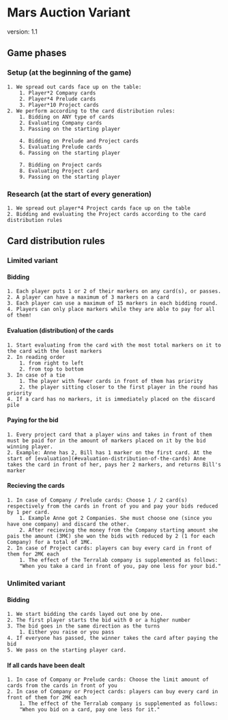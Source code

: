 # Mars Auction Variant

version: 1.1

## Game phases

### Setup (at the beginning of the game)

    1. We spread out cards face up on the table:
        1. Player*2 Company cards
        2. Player*4 Prelude cards
        3. Player*10 Project cards
    2. We perform according to the card distribution rules:
        1. Bidding on ANY type of cards
        2. Evaluating Company cards
        3. Passing on the starting player

        4. Bidding on Prelude and Project cards
        5. Evaluating Prelude cards
        6. Passing on the starting player
        
        7. Bidding on Project cards
        8. Evaluating Project card 
        9. Passing on the starting player

### Research (at the start of every generation)

    1. We spread out player*4 Project cards face up on the table
    2. Bidding and evaluating the Project cards according to the card distribution rules

## Card distribution rules

### Limited variant

#### Bidding

    1. Each player puts 1 or 2 of their markers on any card(s), or passes.
    2. A player can have a maximum of 3 markers on a card
    3. Each player can use a maximum of 15 markers in each bidding round.
    4. Players can only place markers while they are able to pay for all of them!

#### Evaluation (distribution) of the cards

    1. Start evaluating from the card with the most total markers on it to the card with the least markers
    2. In reading order
        1. from right to left
        2. from top to bottom
    3. In case of a tie
        1. The player with fewer cards in front of them has priority
        2. the player sitting closer to the first player in the round has priority
    4. If a card has no markers, it is immediately placed on the discard pile

#### Paying for the bid

    1. Every project card that a player wins and takes in front of them must be paid for in the amount of markers placed on it by the bid winning player.
    2. Example: Anne has 2, Bill has 1 marker on the first card. At the start of [evaluation](#evaluation-distribution-of-the-cards) Anne takes the card in front of her, pays her 2 markers, and returns Bill's marker

#### Recieving the cards

    1. In case of Company / Prelude cards: Choose 1 / 2 card(s) respectively from the cards in front of you and pay your bids reduced by 1 per card.
        1. Example Anne got 2 Companies. She must choose one (since you have one company) and discard the other.
        2. After recieving the money from the Company starting amount she pais the amount (3M€) she won the bids with reduced by 2 (1 for each Company) for a total of 1M€.
    2. In case of Project cards: players can buy every card in front of them for 2M€ each
        1. The effect of the Terralab company is supplemented as follows:
        "When you take a card in front of you, pay one less for your bid."

### Unlimited variant

#### Bidding

    1. We start bidding the cards layed out one by one.
    2. The first player starts the bid with 0 or a higher number
    3. The bid goes in the same direction as the turns
        1. Either you raise or you pass
    4. If everyone has passed, the winner takes the card after paying the bid
    5. We pass on the starting player card.

#### If all cards have been dealt

    1. In case of Company or Prelude cards: Choose the limit amount of cards from the cards in front of you
    2. In case of Company or Project cards: players can buy every card in front of them for 2M€ each
        1. The effect of the Terralab company is supplemented as follows:
        "When you bid on a card, pay one less for it."
